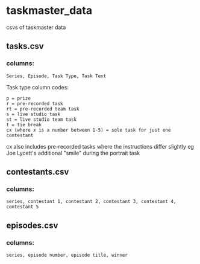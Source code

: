 # taskmaster_data
csvs of taskmaster data

## tasks.csv 
### columns:
    Series, Episode, Task Type, Task Text 

Task type column codes:
```
p = prize
r = pre-recorded task
rt = pre-recorded team task
s = live studio task
st = live studio team task
t = tie break
cx (where x is a number between 1-5) = sole task for just one contestant
```
cx also includes pre-recorded tasks where the instructions differ slightly eg Joe Lycett's additional "smile" during the portrait task
	

## contestants.csv 
### columns:
    series, contestant 1, contestant 2, contestant 3, contestant 4, contestant 5

## episodes.csv 
### columns:
    series, episode number, episode title, winner
